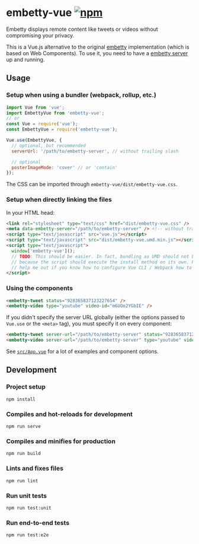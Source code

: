 # embetty-vue [![npm](https://img.shields.io/npm/v/embetty-vue.svg)](https://www.npmjs.com/package/embetty-vue)

Embetty displays remote content like tweets or videos without compromising your privacy.

This is a Vue.js alternative to the original [embetty](https://github.com/heiseonline/embetty) implementation (which is based on Web Components). To use it, you need to have a [embetty server](https://github.com/heiseonline/embetty-server) up and running.


## Usage

### Setup when using a bundler (webpack, rollup, etc.)

```js
import Vue from 'vue';
import EmbettyVue from 'embetty-vue';
// or
const Vue = require('vue');
const EmbettyVue = require('embetty-vue');

Vue.use(EmbettyVue, {
  // optional, but recommended
  serverUrl: '/path/to/embetty-server', // without trailing slash

  // optional
  posterImageMode: 'cover' // or 'contain'
});
```

The CSS can be imported through `embetty-vue/dist/embetty-vue.css`.


### Setup when directly linking the files

In your HTML head:

```html
<link rel="stylesheet" type="text/css" href="dist/embetty-vue.css" />
<meta data-embetty-server="/path/to/embetty-server" /> <!-- without trailing slash -->
<script type="text/javascript" src="vue.js"></script>
<script type="text/javascript" src="dist/embetty-vue.umd.min.js"></script>
<script type="text/javascript">
  window['embetty-vue']();
  // TODO: This should be easier. In fact, bundling as UMD should not be needed
  // because the script should execute the install method on its own. Please
  // help me out if you know how to configure Vue CLI / Webpack how to do this.
</script>
```

### Using the components

```html
<embetty-tweet status="928365837123227654" />
<embetty-video type="youtube" video-id="m6UOo2YGbIE" />
```

If you didn't specify the server URL globally (either the options passed to `Vue.use` or the `<meta>` tag), you must specify it on every component:

```html
<embetty-tweet server-url="/path/to/embetty-server" status="928365837123227654" />
<embetty-video server-url="/path/to/embetty-server" type="youtube" video-id="m6UOo2YGbIE" />
```

See [`src/App.vue`](src/App.vue) for a lot of examples and component options.


## Development

### Project setup

```
npm install
```

### Compiles and hot-reloads for development

```
npm run serve
```

### Compiles and minifies for production

```
npm run build
```

### Lints and fixes files

```
npm run lint
```

### Run unit tests

```
npm run test:unit
```

### Run end-to-end tests

```
npm run test:e2e
```
